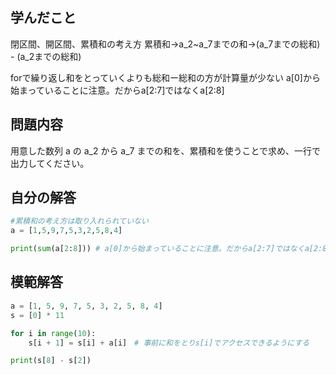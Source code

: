 

## 学んだこと
閉区間、開区間、累積和の考え方
累積和→a_2~a_7までの和→(a_7までの総和) - (a_2までの総和)

forで繰り返し和をとっていくよりも総和ー総和の方が計算量が少ない
a[0]から始まっていることに注意。だからa[2:7]ではなくa[2:8]

## 問題内容
用意した数列 a の a_2 から a_7 までの和を、累積和を使うことで求め、一行で出力してください。

## 自分の解答
```python
#累積和の考え方は取り入れられていない
a = [1,5,9,7,5,3,2,5,8,4]

print(sum(a[2:8])) # a[0]から始まっていることに注意。だからa[2:7]ではなくa[2:8]
```

## 模範解答
```python
a = [1, 5, 9, 7, 5, 3, 2, 5, 8, 4]
s = [0] * 11

for i in range(10):
    s[i + 1] = s[i] + a[i]　# 事前に和をとりs[i]でアクセスできるようにする

print(s[8] - s[2])
```